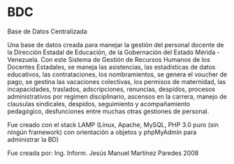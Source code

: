 # BDC
Base de Datos Centralizada

Una base de datos creada para manejar la gestión del personal docente de la Dirección Estadal de Educación, de la Gobernación del Estado Mérida - Venezuela.
Con este Sistema de Gestión de Recursos Humanos de los Docentes Estadales, se maneja las asistencias, las estadísticas de datos educativos, las contrataciones, 
los nombramientos, se genera el voucher de pago, se gestina las vacaciones colectivas, los permisos de maternidad, las incapacidades, traslados, adscripciones,
renuncias, despidos, procesos administrativos por regimen disciplinario, ascensos en la carrera, manejo de clausulas sindicales, despidos, seguimiento y 
acompañamiento pedagógico, desfunciones entre muchas otras gestiones de personal.

Fue creado con el stack LAMP (Linux, Apache, MySQL, PHP 3.0 puro (sin ningún framework) con orientación a objetos y phpMyAdmin para administrar la BD)

Fue creada por: Ing. Inform. Jesús Manuel Martínez Paredes 2008
